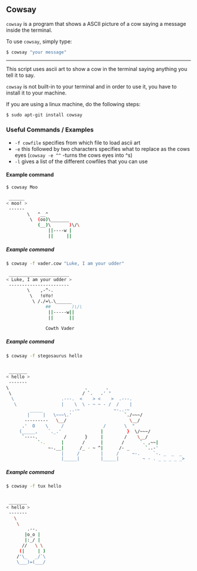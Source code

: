 Cowsay
---
`cowsay` is a program that shows a ASCII picture of a cow saying a message inside the terminal.

To use `cowsay`, simply type:

~~~bash
$ cowsay "your message"
~~~
---
This script uses ascii art to show a cow in the terminal saying anything you tell it to say.

`cowsay`  is not built-in to your terminal and in order to use it, you have to install it to your machine. 

If you are using a linux machine, do the following steps:

~~~bash
$ sudo apt-git install cowsay
~~~

### Useful Commands / Examples 
- `-f cowfile` specifies from which file to load ascii art
- `-e` this followed by two characters specifies what to replace as the cows eyes (`cowsay -e ^^` -turns the cows eyes into ^s)
- `-l` gives a list of the different cowfiles that you can use

#### Example command
~~~bash
$ cowsay Moo
~~~
~~~ bash
 ______ 
< moo! >
 ------ 
        \   ^__^
         \  (oo)\_______
            (__)\       )\/\
                ||----w |
                ||     ||
~~~

##### Example command
~~~bash
$ cowsay -f vader.cow "Luke, I am your udder"
~~~
~~~ bash
 _______________________
< Luke, I am your udder >
 -----------------------
        \    ,-^-.
         \   !oYo!
          \ /./=\.\______
               ##        )\/\
                ||-----w||
                ||      ||

               Cowth Vader
~~~

##### Example command

~~~ bash
$ cowsay -f stegosaurus hello
~~~

~~~ bash

 _______
< hello >
 -------
\                             .       .
 \                           / `.   .' " 
  \                  .---.  <    > <    >  .---.
   \                 |    \  \ - ~ ~ - /  /    |
         _____          ..-~             ~-..-~
        |     |   \~~~\.'                    `./~~~/
       ---------   \__/                        \__/
      .'  O    \     /               /       \  " 
     (_____,    `._.'               |         }  \/~~~/
      `----.          /       }     |        /    \__/
            `-.      |       /      |       /      `. ,~~|
                ~-.__|      /_ - ~ ^|      /- _      `..-'   
                     |     /        |     /     ~-.     `-. _  _  _
                     |_____|        |_____|         ~ - . _ _ _ _ _>


~~~

##### Example command

~~~ bash 
$ cowsay -f tux hello
~~~
 
~~~ bash

 _______
< hello >
 -------
   \
    \
        .--.
       |o_o |
       |:_/ |
      //   \ \
     (|     | )
    /'\_   _/`\
    \___)=(___/

~~~~




